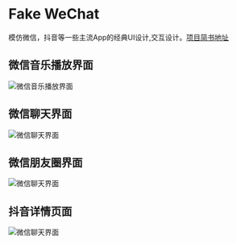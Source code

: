 # Fake WeChat

 模仿微信，抖音等一些主流App的经典UI设计,交互设计。[项目简书地址](https://www.jianshu.com/p/8f35d973b95f)
## 微信音乐播放界面

![微信音乐播放界面](https://github.com/liaobushi520/fake_wechat/blob/master/gif/music_player.gif)

## 微信聊天界面

![微信聊天界面](https://github.com/liaobushi520/fake_wechat/blob/master/gif/chat_detail.gif)

## 微信朋友圈界面

![微信聊天界面](https://github.com/liaobushi520/fake_wechat/blob/master/gif/moments.gif)

## 抖音详情页面

![微信聊天界面](https://github.com/liaobushi520/fake_wechat/blob/master/gif/tiktok_detail.gif)
